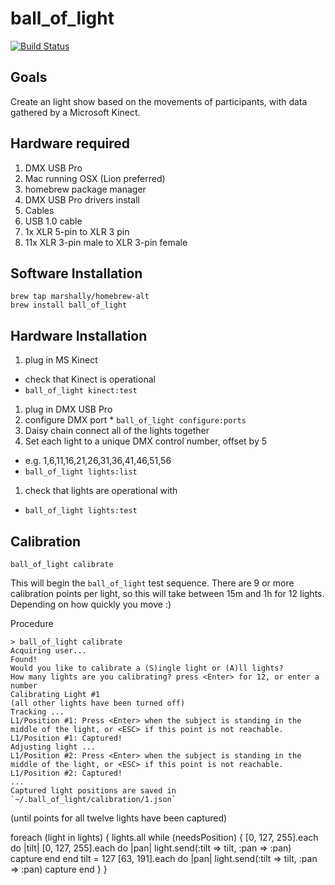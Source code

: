 ball_of_light
=============

[![Build Status](https://secure.travis-ci.org/marshally/ball_of_light.png?branch=master)](http://travis-ci.org/marshally/ball_of_light)

Goals
-----

Create an light show based on the movements of participants, with data gathered by a Microsoft Kinect.

Hardware required
-----------------
1. DMX USB Pro
1. Mac running OSX (Lion preferred)
  1. homebrew package manager
  1. DMX USB Pro drivers install
1. Cables
  1. USB 1.0 cable
  1. 1x XLR 5-pin to XLR 3 pin
  2. 11x XLR 3-pin male to XLR 3-pin female

Software Installation
---------------------
````
brew tap marshally/homebrew-alt
brew install ball_of_light
````

Hardware Installation
---------------------
1. plug in MS Kinect
  * check that Kinect is operational
  * `ball_of_light kinect:test`
1. plug in DMX USB Pro
  1. configure DMX port
    * `ball_of_light configure:ports`
1. Daisy chain connect all of the lights together
1. Set each light to a unique DMX control number, offset by 5
  * e.g. 1,6,11,16,21,26,31,36,41,46,51,56
  * `ball_of_light lights:list`
1. check that lights are operational with
  * `ball_of_light lights:test`


Calibration
-----------

````
ball_of_light calibrate
````

This will begin the `ball_of_light` test sequence. There are 9 or more calibration points per light, so this will take between 15m and 1h for 12 lights. Depending on how quickly you move :)

Procedure

````
> ball_of_light calibrate
Acquiring user...
Found!
Would you like to calibrate a (S)ingle light or (A)ll lights?
How many lights are you calibrating? press <Enter> for 12, or enter a number
Calibrating Light #1
(all other lights have been turned off)
Tracking ...
L1/Position #1: Press <Enter> when the subject is standing in the middle of the light, or <ESC> if this point is not reachable.
L1/Position #1: Captured!
Adjusting light ...
L1/Position #2: Press <Enter> when the subject is standing in the middle of the light, or <ESC> if this point is not reachable.
L1/Position #2: Captured!
...
Captured light positions are saved in `~/.ball_of_light/calibration/1.json`
````

(until points for all twelve lights have been captured)

foreach (light in lights)
{
  lights.all
  while (needsPosition)
  {
    [0, 127, 255].each do |tilt|
      [0, 127, 255].each do |pan|
        light.send(:tilt => tilt, :pan => :pan)
        capture
      end
    end
    tilt = 127
    [63, 191].each do |pan|
      light.send(:tilt => tilt, :pan => :pan)
      capture
    end
  }
}
